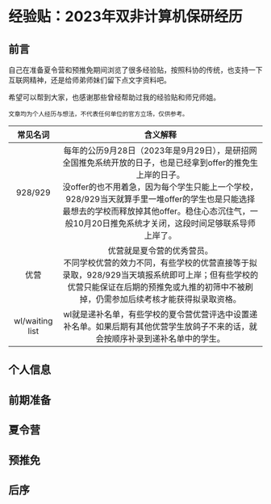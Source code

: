 # 经验贴：2023年双非计算机保研经历

## 前言

自己在准备夏令营和预推免期间浏览了很多经验贴，按照科协的传统，也支持一下互联网精神，还是给师弟师妹们留下点文字资料吧。

希望可以帮到大家，也感谢那些曾经帮助过我的经验贴和师兄师姐。

`文章均为个人经历与想法，不代表任何单位的官方立场，仅供参考。`

|    常见名词     |                           含义解释                           |
| :-------------: | :----------------------------------------------------------: |
|     928/929     | 每年的公历9月28日（2023年是9月29日），是研招网全国推免系统开放的日子，也是已经拿到offer的推免生上岸的日子。<br />没offer的也不用着急，因为每个学生只能上一个学校，928/929当天就算手里一堆offer的学生也是只能选择最想去的学校而释放掉其他offer。稳住心态沉住气，一般10月20日推免系统才关闭，这段时间足够联系导师上岸了。 |
|      优营       | 优营就是夏令营的优秀营员。<br />不同学校优营的效力不同，有些学校的优营直接等于拟录取，928/929当天填报系统即可上岸；但有些学校的优营只能保证在后期的预推免或九推的初筛中不被刷掉，仍需参加后续考核才能获得拟录取资格。 |
| wl/waiting list | wl就是递补名单，有些学校的夏令营优营评选中设置递补名单。如果后期有其他优营学生放鸽子不来的话，就会按顺序补录到递补名单中的学生。 |

## 个人信息

## 前期准备

## 夏令营

## 预推免

## 后序